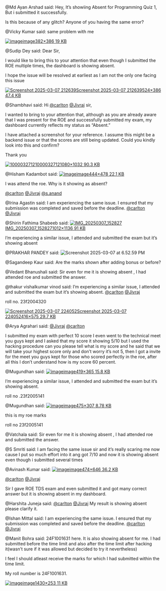 @Md Ayan Arshad said: Hey, It’s showiing Absent for Programming Quiz 1, But i submitted it successfully.  

Is this because of any glitch? Anyone of you having the same error?


@Vicky Kumar said: same problem with me  

[![image](https://europe1.discourse-cdn.com/flex013/uploads/iitm/original/3X/6/3/63cef97db246dc78e24de98165728e4f0e9eb07d.png)image382×386 19 KB](https://europe1.discourse-cdn.com/flex013/uploads/iitm/original/3X/6/3/63cef97db246dc78e24de98165728e4f0e9eb07d.png "image")


@Sudip Dey said: Dear Sir,


I would like to bring this to your attention that even though I submitted the ROE multiple times, the dashboard is showing absent.


I hope the issue will be resolved at earliest as I am not the only one facing this issue


[![Screenshot 2025-03-07 212639](https://europe1.discourse-cdn.com/flex013/uploads/iitm/original/3X/4/4/445af6080ca00a4985804706967af87746caddf8.png)Screenshot 2025\-03\-07 212639524×386 47\.4 KB](https://europe1.discourse-cdn.com/flex013/uploads/iitm/original/3X/4/4/445af6080ca00a4985804706967af87746caddf8.png "Screenshot 2025-03-07 212639")


@Shambhavi said: Hi [@carlton](/u/carlton) [@Jivraj](/u/jivraj) sir,


I wanted to bring to your attention that, although as you are already aware that I was present for the ROE and successfully submitted my exam, my dashboard currently reflects my status as “Absent.”


I have attached a screenshot for your reference. I assume this might be a backend issue or that the scores are still being updated. Could you kindly look into this and confirm?


Thank you  

[![1000032712](https://europe1.discourse-cdn.com/flex013/uploads/iitm/optimized/3X/5/6/56bc2e79d98c8d3790a4ab9e3a44829f71b093c2_2_523x500.jpeg)10000327121080×1032 90\.3 KB](https://europe1.discourse-cdn.com/flex013/uploads/iitm/original/3X/5/6/56bc2e79d98c8d3790a4ab9e3a44829f71b093c2.jpeg "1000032712")


@Hisham Kadambot said: [![image](https://europe1.discourse-cdn.com/flex013/uploads/iitm/original/3X/6/f/6fa4f2dcddaef659825a3c998b024cfe85c5fda2.png)image444×478 22\.1 KB](https://europe1.discourse-cdn.com/flex013/uploads/iitm/original/3X/6/f/6fa4f2dcddaef659825a3c998b024cfe85c5fda2.png "image")  

I was attend the roe. Why is it showing as absent?


[@carlton](/u/carlton) [@Jivraj](/u/jivraj) [@s.anand](/u/s.anand)


@Irina Agastin said: I am experiencing the same issue. I ensured that my submission was completed and saved before the deadline. [@carlton](/u/carlton) [@Jivraj](/u/jivraj)


@Shirin Fathima Shabeeb said: [![IMG_20250307_152827](https://europe1.discourse-cdn.com/flex013/uploads/iitm/optimized/3X/3/b/3b148d32b8cb1b3f39f71b5602d5047d718102c2_2_445x500.jpeg)IMG\_20250307\_1528271012×1136 91 KB](https://europe1.discourse-cdn.com/flex013/uploads/iitm/original/3X/3/b/3b148d32b8cb1b3f39f71b5602d5047d718102c2.jpeg "IMG_20250307_152827")  

I’m experiencing a similar issue, I attended and submitted the exam but it’s showing absent


@PRAKHAR PANDEY said: ![Screenshot 2025-03-07 at 6.52.59 PM](https://europe1.discourse-cdn.com/flex013/uploads/iitm/original/3X/2/b/2b05d50f57542ec9245ff22edf3855a144383445.png)


@Sagandeep Kaur said: Are the marks shown after adding bonus or before?


@Vedant Bhanushali said: Sir even for me it is showing absent , I had attended roe and submitted the answer.


@thakur vishalkumar vinod said: I’m experiencing a similar issue, I attended and submitted the exam but it’s showing absent. [@carlton](/u/carlton) [@Jivraj](/u/jivraj)  

roll no. 23f2004320  

[![Screenshot 2025-03-07 224052](https://europe1.discourse-cdn.com/flex013/uploads/iitm/original/3X/5/2/52fd0f41ae43b803f034aa3612d0794bb674e817.png)Screenshot 2025\-03\-07 224052416×575 29\.7 KB](https://europe1.discourse-cdn.com/flex013/uploads/iitm/original/3X/5/2/52fd0f41ae43b803f034aa3612d0794bb674e817.png "Screenshot 2025-03-07 224052")


@Arya Agrahari said: [@Jivraj](/u/jivraj) [@carlton](/u/carlton)  

I submitted my exam with perfect 10 score I even went to the technical meet you guys kept and I asked that my score it showing 5/10 but I used the hacking procedure can you please tell what is my score and he said that we will take your highest score only and don’t worry it’s not 5, then I got a invite for the meet you guys kept for those who scored perfectly in the roe, after all this I don’t understand how is my score 60 percent.


@Mugundhan said: [![image](https://europe1.discourse-cdn.com/flex013/uploads/iitm/original/3X/5/4/5462f6fb7e5359b6b11a6a5ca8235b3bcf597dff.png)image419×365 15\.8 KB](https://europe1.discourse-cdn.com/flex013/uploads/iitm/original/3X/5/4/5462f6fb7e5359b6b11a6a5ca8235b3bcf597dff.png "image")  

I’m experiencing a similar issue, I attended and submitted the exam but it’s showing absent.  

roll no .23f2005141


@Mugundhan said: [![image](https://europe1.discourse-cdn.com/flex013/uploads/iitm/original/3X/1/6/16e312e0bf3c6a2cfff1f44452360fc1e60bd0d0.png)image475×307 8\.78 KB](https://europe1.discourse-cdn.com/flex013/uploads/iitm/original/3X/1/6/16e312e0bf3c6a2cfff1f44452360fc1e60bd0d0.png "image")  

this is my roe marks  

roll no 23f2005141


@Vatchala said: Sir even for me it is showing absent , I had attended roe and submitted the answer.


@S Smriti said: I am facing the same issue sir and it’s really scaring me now cause I put so much effort into it ang got 7/10 and now it is showing absent even though i submitted several times


@Avinash Kumar said: [![image](https://europe1.discourse-cdn.com/flex013/uploads/iitm/optimized/3X/c/1/c1f828601afe092728b36a080329f7766673f78e_2_366x500.png)image474×646 36\.2 KB](https://europe1.discourse-cdn.com/flex013/uploads/iitm/original/3X/c/1/c1f828601afe092728b36a080329f7766673f78e.png "image")  

[@carlton](/u/carlton) [@Jivraj](/u/jivraj)  

Sir I gave ROE TDS exam and even submitted it and got many correct answer but it is showing absent in my dashboard.


@Harshita Juneja said: [@carlton](/u/carlton) [@Jivraj](/u/jivraj) My result is showing absent please clarify it.


@Ishan Mittal said: I am experiencing the same issue. I ensured that my submission was completed and saved before the deadline. [@carlton](/u/carlton) [@Jivraj](/u/jivraj)


@Manit Bohra said: 24F1001631 here. It is also showing absent for me. I had submitted before the time limit and also after the time limit after hacking it(wasn’t sure if it was allowed but decided to try it nevertheless)


I feel I should atleast receive the marks for which I had submitted within the time limit.


My roll number is 24F1001631\.  

[![image](https://europe1.discourse-cdn.com/flex013/uploads/iitm/optimized/3X/1/0/10ed303f44da7081c7e20a3514537a8c9da31339_2_690x122.png)image1430×253 11 KB](https://europe1.discourse-cdn.com/flex013/uploads/iitm/original/3X/1/0/10ed303f44da7081c7e20a3514537a8c9da31339.png "image")

